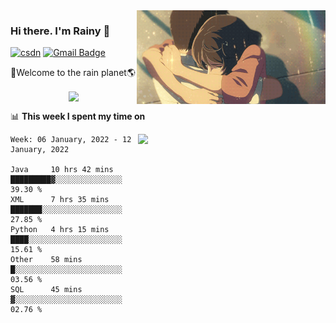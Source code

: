 <img  align='right' height="150" src="https://github.com/LikeRainDay/LikeRainDay/blob/master/pic/img_rain_1.gif?raw=true">



### Hi there. I'm Rainy :lemon:

[![csdn](https://img.shields.io/badge/-csdn-c14438?style=flat-square&logo=c&logoColor=white)](https://blog.csdn.net/qq_15807167)
[![Gmail Badge](https://img.shields.io/badge/-gmail-c14438?style=flat-square&logo=Gmail&logoColor=white&link=mailto:houshuai0816@gmail.com)](mailto:houshuai0816@gmail.com)

🚀Welcome to the rain planet🌎

<center>
<img align='center'  src="https://source.unsplash.com/random/1200x600">
</center>

📊 **This week I spent my time on**

<img align='right'   width="300" src="https://github-readme-stats.vercel.app/api?username=LikeRainDay&show_icons=true&title_color=fff&icon_color=79ff97&text_color=9f9f9f&bg_color=151515">

<!--START_SECTION:waka-->
```text
Week: 06 January, 2022 - 12 January, 2022

Java     10 hrs 42 mins  █████████▓░░░░░░░░░░░░░░░   39.30 % 
XML      7 hrs 35 mins   ███████░░░░░░░░░░░░░░░░░░   27.85 % 
Python   4 hrs 15 mins   ████░░░░░░░░░░░░░░░░░░░░░   15.61 % 
Other    58 mins         █░░░░░░░░░░░░░░░░░░░░░░░░   03.56 % 
SQL      45 mins         ▓░░░░░░░░░░░░░░░░░░░░░░░░   02.76 % 
```
<!--END_SECTION:waka-->
